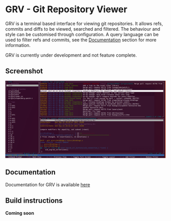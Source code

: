 # GRV - Git Repository Viewer

GRV is a terminal based interface for viewing git repositories. It allows
refs, commits and diffs to be viewed, searched and filtered. The behaviour
and style can be customised through configuration. A query language can
be used to filter refs and commits, see the [Documentation](#documentation)
section for more information.

GRV is currently under development and not feature complete.

## Screenshot

![Screenshot](doc/grv-screenshot.png)

## Documentation

Documentation for GRV is available [here](doc/documentation.md)

## Build instructions

**Coming soon**
